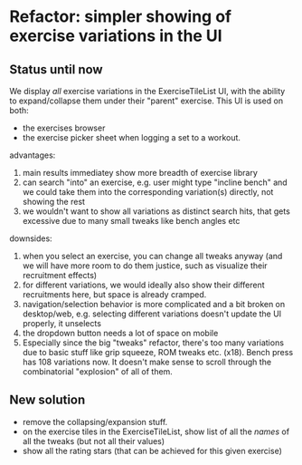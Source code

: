 # Refactor: simpler showing of exercise variations in the UI

## Status until now

We display *all* exercise variations in the ExerciseTileList UI, with the ability to expand/collapse them under
their "parent" exercise.
This UI is used on both:
- the exercises browser
- the exercise picker sheet when logging a set to a workout.

advantages:
1. main results immediatey show more breadth of exercise library
2. can search "into" an exercise, e.g. user might type "incline bench" and we could take them
   into the corresponding variation(s) directly, not showing the rest
3. we wouldn't want to show all variations as distinct search hits, that gets excessive
   due to many small tweaks like bench angles etc

downsides:
1. when you select an exercise, you can change all tweaks anyway
   (and we will have more room to do them justice, such as visualize their recruitment effects)
2. for different variations, we would ideally also show their different
   recruitments here, but space is already cramped.
3. navigation/selection behavior is more complicated and a bit broken on desktop/web, e.g.
   selecting different variations doesn't update the UI properly, it unselects
4. the dropdown button needs a lot of space on mobile
5. Especially since the big "tweaks" refactor, there's too many variations due to basic stuff like grip squeeze, ROM tweaks etc. (x18). Bench press has 108 variations now. It doesn't make sense to scroll through the combinatorial "explosion" of all of them.


## New solution

* remove the collapsing/expansion stuff.
* on the exercise tiles in the ExerciseTileList, show list of all the *names* of all the tweaks (but not all their values)
* show all the rating stars (that can be achieved for this given exercise)
